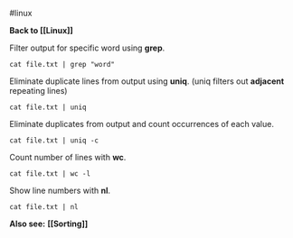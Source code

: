 #linux 

**Back to [[Linux]]**

Filter output for specific word using **grep**.
```shell
cat file.txt | grep "word"
```

Eliminate duplicate lines from output using **uniq**. (uniq filters out **adjacent** repeating lines)
```shell
cat file.txt | uniq
```

Eliminate duplicates from output and count occurrences of each value.
```shell
cat file.txt | uniq -c
```

Count number of lines with **wc**.
```shell
cat file.txt | wc -l
```

Show line numbers with **nl**.
```shell
cat file.txt | nl
```

**Also see:**
**[[Sorting]]**
